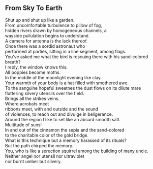 From Sky To Earth
-----------------
Shut up and shut up like a garden.  
From uncomfortable turbulence to pillow of fog,  
hidden rivers drawn by homogeneous channels, a  
wayside pullulation begins to understand.  
A camera for antenna is the lack thereof.  
Once there was a sordid astronaut who  
performed at parties, sitting in a line segment, among flags.  
You've asked me what the bird is rescuing there with his sand-colored breath?  
I reply, the window knows this.  
All poppies become moths.  
In the middle of the moonlight evening like clay.  
Your warmth of your body is a hat filled with smothered awe.  
To the sanguine hopeful sweetnes the dust flows on its dilute mare  
fluttering silvery utensils over the field.  
Brings all the strikes veins.  
Where acrobats meet  
ribbons meet, with and outside and the sound  
of violences, to reach out and divulge in beligerance.  
Around the region I like to set like an absurd smooth salt.  
Multitude of suns!  
In and out of the cinnamon the sepia and the sand-colored  
to the charitable color of the gold bridge.  
What is this technique but a memory harassed of its rituals?  
But the path chirped the memory.  
You, who is like a serection squirrel among the building of many uncle.  
Neither angel nor utensil nor ultraviolet  
nor burnt umber but silvery.  
